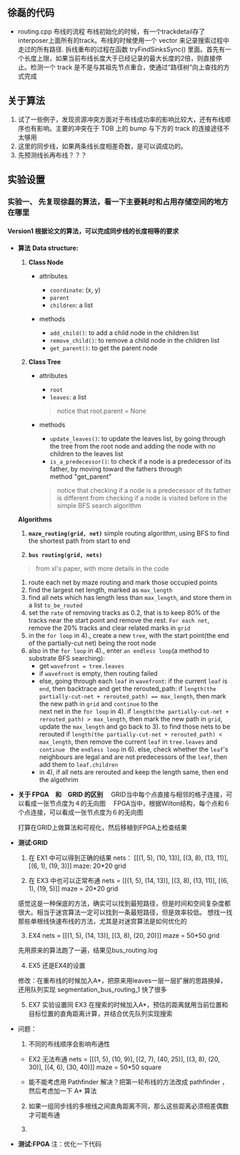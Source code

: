 ## 徐磊的代码
  - routing.cpp 布线的流程
    布线初始化的时候，有一个trackdetail存了interposer上面所有的track。布线的时候使用一个 vector 来记录搜索过程中走过的所有路径.
    拆线重布的过程在函数 tryFindSinksSync() 里面。首先有一个长度上限，如果当前布线长度大于已经记录的最大长度的2倍，则直接停止。检测一个 track 是不是与其祖先节点重合，使通过“路径树”向上查找的方式完成

## 关于算法
1. 试了一些例子，发现资源冲突方面对于布线成功率的影响比较大，还有布线顺序也有影响。主要的冲突在于 TOB 上的 bump 与下方的 track 的连接途径不太够用
2. 这里的同步线，如果两条线长度相差奇数，是可以调成功的。
3. 先预测线长再布线？？？




## 实验设置

### 实验一、 先复现徐磊的算法，看一下主要耗时和占用存储空间的地方在哪里
    
#### Version1 根据论文的算法，可以完成同步线的长度相等的要求

- **算法**
  **Data structure:**
  1. **Class Node**
      - attributes
        - `coordinate`: (x, y)
        - `parent`
        - `children`: a list

      - methods    
        - `add_child()`: to add a child node in the children list
        - `remove_child()`: to remove a child node in the children list
        - `get_parent()`: to get the parent node

  2. **Class Tree**
      - attributes
        - `root`
        - `leaves`: a list
        > notice that root.parent = None

      - methods    
        - `update_leaves()`: to update the leaves list, by going through the tree from the root node and adding the node with no 
      children to the leaves list
        - `is_a_predecessor()`: to check if a node is a predecessor of its father, by moving toward the fathers through  
      method "get_parent"
        > notice that checking if a node is a predecessor of its father is different from checking if a node is visited before in the 
          simple BFS search algorithm
  
  **Algorithms**
  1. **`maze_routing(grid, net)`**
     simple routing algorithm, using BFS to find the shortest path from start to end

  2. **`bus routing(grid, nets)`**
  > from xl's paper, with more details in the code
    1) route each net by maze routing and mark those occupied points
    2) find the largest net length, marked as `max_length`
    3) find all nets which has length less than `max_length`, and store them in a list `to_be_routed`
    4) set the `rate` of removing tracks as 0.2, that is to keep 80% of the tracks near the start point and remove the rest. 
       `For each net`, remove the 20% tracks and clear related marks in `grid`
    5) in the `for loop` in 4)., create a new `tree`, with the start point(the end of the partially-cut net) being the root node
    6) also in the `for loop` in 4)., enter `an endless loop`(a method to substrate BFS searching):
        - get `wavefront = tree.leaves`
        - if `wavefront` is empty, then routing failed
        - else, going through each `leaf` in `wavefront`:
            if the current `leaf` is `end`, then backtrace and get the rerouted_path:
              if `length(the partially-cut-net + rerouted_path) == max_length`, then mark the new path in `grid` and `continue` to the    
                next net in the `for loop` in 4).
              if `length(the partially-cut-net + rerouted_path) > max_length`, then mark the new path in `grid`, update the `max_length` 
                and go back to 3). to find those nets to be rerouted
              if `length(the partially-cut-net + rerouted_path) < max_length`, then remove the current `leaf` in `tree.leaves` and 
                `continue ` the `endless loop` in 6). 
            else, check whether the `leaf`'s neighbours are legal and are not predecessors of the `leaf`, then add them to 
            `leaf.children`
        - in 4), if all nets are rerouted and keep the length same, then end the algothrim

- **关于 FPGA　和　GRID 的区别**
　GRID当中每个点直接与相邻的格子连接，可以看成一张节点度为４的无向图
　FPGA当中，根据Wilton结构，每个点和６个点连接，可以看成一张节点度为６的无向图　

  打算在GRID上做算法和可视化，然后移植到FPGA上检查结果


- **测试:GRID**
  1. 在 EX1 中可以得到正确的结果
    nets： [[(1, 5), (10, 13)], [(3, 8), (13, 11)], [(6, 1), (19, 3)]]
    maze: 20*20 grid
  
  2. 在 EX3 中也可以正常布通
    nets = [[(1, 5), (14, 13)], [(3, 8), (13, 11)], [(6, 1), (19, 5)]]
    maze = 20*20 grid

    感觉这是一种保底的方法，确实可以找到最短路径，但是时间和空间复杂度都很大。相当于迷宫算法一定可以找到一条最短路径，但是效率较低。
    想找一找那些单根线快速布线的方法，尤其是对迷宫算法是如何优化的
  
  3. EX4
    nets = [[(1, 5), (14, 13)], [(3, 8), (20, 20)]]
    maze = 50*50 grid

    先用原来的算法跑了一遍，结果见bus_routing.log
  
  4. EX5
    还是EX4的设置

    修改：在重布线的时候加入A*，把原来用leaves一层一层扩展的思路换掉，还用队列实现
    segmentation_bus_routing_1
    快了很多
  
  5. EX7
    实验设置同 EX3
    在搜索的时候加入A*，预估的距离就用当前位置和目标位置的直角距离计算，并结合优先队列实现搜索



- 问题：
  1. 不同的布线顺序会影响布通性

    - EX2 无法布通
      nets = [[(1, 5), (10, 9)], [(2, 7), (40, 25)], [(3, 8), (20, 30)], [(4, 6), (30, 40)]]
      maze = 50*50 square

    - 能不能考虑用 Pathfinder 解决？把第一轮布线的方法改成 pathfinder ，然后考虑加一下 A* 算法

  
  2. 如果一组同步线的多根线之间直角距离不同，那么这些距离必须相差偶数才可能布通

  3. 

- **测试:FPGA**
  注：优化一下代码
